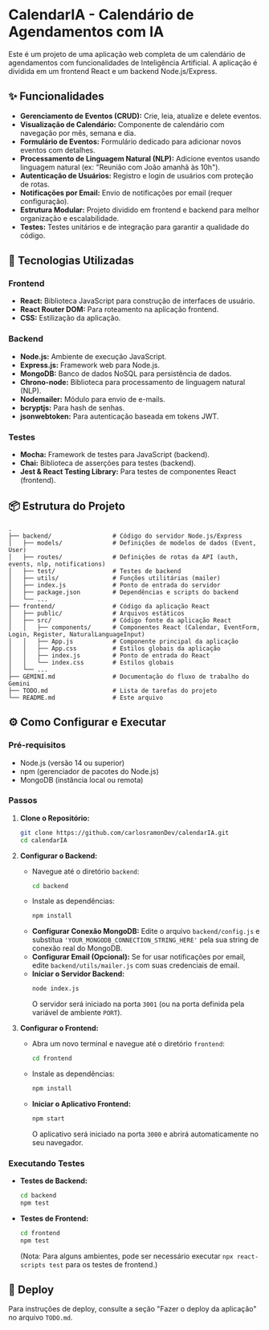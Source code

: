 # CalendarIA - Calendário de Agendamentos com IA

Este é um projeto de uma aplicação web completa de um calendário de agendamentos com funcionalidades de Inteligência Artificial. A aplicação é dividida em um frontend React e um backend Node.js/Express.

## ✨ Funcionalidades

*   **Gerenciamento de Eventos (CRUD):** Crie, leia, atualize e delete eventos.
*   **Visualização de Calendário:** Componente de calendário com navegação por mês, semana e dia.
*   **Formulário de Eventos:** Formulário dedicado para adicionar novos eventos com detalhes.
*   **Processamento de Linguagem Natural (NLP):** Adicione eventos usando linguagem natural (ex: "Reunião com João amanhã às 10h").
*   **Autenticação de Usuários:** Registro e login de usuários com proteção de rotas.
*   **Notificações por Email:** Envio de notificações por email (requer configuração).
*   **Estrutura Modular:** Projeto dividido em frontend e backend para melhor organização e escalabilidade.
*   **Testes:** Testes unitários e de integração para garantir a qualidade do código.

## 🚀 Tecnologias Utilizadas

### Frontend
*   **React:** Biblioteca JavaScript para construção de interfaces de usuário.
*   **React Router DOM:** Para roteamento na aplicação frontend.
*   **CSS:** Estilização da aplicação.

### Backend
*   **Node.js:** Ambiente de execução JavaScript.
*   **Express.js:** Framework web para Node.js.
*   **MongoDB:** Banco de dados NoSQL para persistência de dados.
*   **Chrono-node:** Biblioteca para processamento de linguagem natural (NLP).
*   **Nodemailer:** Módulo para envio de e-mails.
*   **bcryptjs:** Para hash de senhas.
*   **jsonwebtoken:** Para autenticação baseada em tokens JWT.

### Testes
*   **Mocha:** Framework de testes para JavaScript (backend).
*   **Chai:** Biblioteca de asserções para testes (backend).
*   **Jest & React Testing Library:** Para testes de componentes React (frontend).

## 📦 Estrutura do Projeto

```
.
├── backend/                 # Código do servidor Node.js/Express
│   ├── models/              # Definições de modelos de dados (Event, User)
│   ├── routes/              # Definições de rotas da API (auth, events, nlp, notifications)
│   ├── test/                # Testes de backend
│   ├── utils/               # Funções utilitárias (mailer)
│   ├── index.js             # Ponto de entrada do servidor
│   ├── package.json         # Dependências e scripts do backend
│   └── ...
├── frontend/                # Código da aplicação React
│   ├── public/              # Arquivos estáticos
│   ├── src/                 # Código fonte da aplicação React
│   │   ├── components/      # Componentes React (Calendar, EventForm, Login, Register, NaturalLanguageInput)
│   │   ├── App.js           # Componente principal da aplicação
│   │   ├── App.css          # Estilos globais da aplicação
│   │   ├── index.js         # Ponto de entrada do React
│   │   └── index.css        # Estilos globais
│   └── ...
├── GEMINI.md                # Documentação do fluxo de trabalho do Gemini
├── TODO.md                  # Lista de tarefas do projeto
└── README.md                # Este arquivo
```

## ⚙️ Como Configurar e Executar

### Pré-requisitos
*   Node.js (versão 14 ou superior)
*   npm (gerenciador de pacotes do Node.js)
*   MongoDB (instância local ou remota)

### Passos

1.  **Clone o Repositório:**
    ```bash
    git clone https://github.com/carlosramonDev/calendarIA.git
    cd calendarIA
    ```

2.  **Configurar o Backend:**
    *   Navegue até o diretório `backend`:
        ```bash
        cd backend
        ```
    *   Instale as dependências:
        ```bash
        npm install
        ```
    *   **Configurar Conexão MongoDB:** Edite o arquivo `backend/config.js` e substitua `'YOUR_MONGODB_CONNECTION_STRING_HERE'` pela sua string de conexão real do MongoDB.
    *   **Configurar Email (Opcional):** Se for usar notificações por email, edite `backend/utils/mailer.js` com suas credenciais de email.
    *   **Iniciar o Servidor Backend:**
        ```bash
        node index.js
        ```
        O servidor será iniciado na porta `3001` (ou na porta definida pela variável de ambiente `PORT`).

3.  **Configurar o Frontend:**
    *   Abra um novo terminal e navegue até o diretório `frontend`:
        ```bash
        cd frontend
        ```
    *   Instale as dependências:
        ```bash
        npm install
        ```
    *   **Iniciar o Aplicativo Frontend:**
        ```bash
        npm start
        ```
        O aplicativo será iniciado na porta `3000` e abrirá automaticamente no seu navegador.

### Executando Testes

*   **Testes de Backend:**
    ```bash
    cd backend
    npm test
    ```
*   **Testes de Frontend:**
    ```bash
    cd frontend
    npm test
    ```
    (Nota: Para alguns ambientes, pode ser necessário executar `npx react-scripts test` para os testes de frontend.)

## 🚀 Deploy

Para instruções de deploy, consulte a seção "Fazer o deploy da aplicação" no arquivo `TODO.md`.
